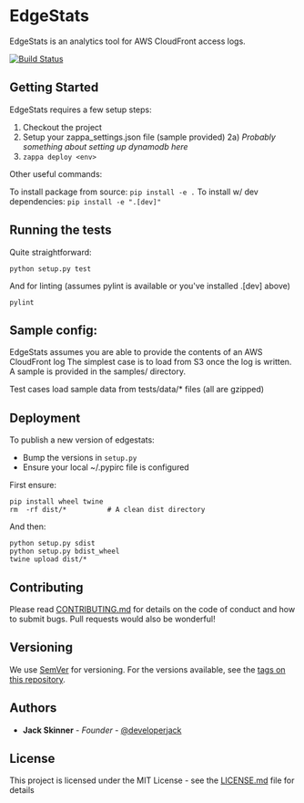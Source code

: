 # EdgeStats

EdgeStats is an analytics tool for AWS CloudFront access logs.

[![Build Status](https://travis-ci.org/devjack/edgestats.svg?branch=master)](https://travis-ci.org/devjack/edgestats)

## Getting Started

EdgeStats requires a few setup steps:

1) Checkout the project
2) Setup your zappa_settings.json file (sample provided)
2a) _Probably something about setting up dynamodb here_
3) `zappa deploy <env>`

Other useful commands:

To install package from source: `pip install -e .`
To install w/ dev dependencies: `pip install -e ".[dev]"`


## Running the tests

Quite straightforward:

```
python setup.py test
```

And for linting (assumes pylint is available or you've installed .[dev] above)

```
pylint
```

## Sample config:

EdgeStats assumes you are able to provide the contents of an AWS CloudFront log
The simplest case is to load from S3 once the log is written. A sample is
 provided in the samples/ directory.

Test cases load sample data from tests/data/* files (all are gzipped)

## Deployment

To publish a new version of edgestats:
 * Bump the versions in `setup.py`
 * Ensure your local ~/.pypirc file is configured

First ensure:

```
pip install wheel twine
rm  -rf dist/*          # A clean dist directory
```

And then:

```
python setup.py sdist
python setup.py bdist_wheel
twine upload dist/*
```


## Contributing

Please read [CONTRIBUTING.md](CONTRIBUTING.md) for details on the code of conduct and how to submit bugs. Pull requests would also be wonderful!

## Versioning

We use [SemVer](http://semver.org/) for versioning. For the versions available, see the [tags on this repository](https://github.com/devjack/edgestats/tags).

## Authors

* **Jack Skinner** - *Founder* - [@developerjack](https://twitter.com/developerjack)


## License

This project is licensed under the MIT License - see the [LICENSE.md](LICENSE.md) file for details
